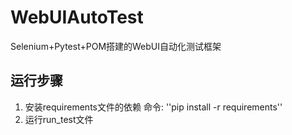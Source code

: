 # WebUIAutoTest
Selenium+Pytest+POM搭建的WebUI自动化测试框架

## 运行步骤
1. 安装requirements文件的依赖
命令: ''pip install -r requirements''
2. 运行run_test文件
